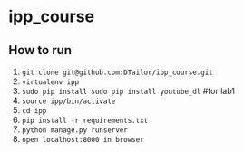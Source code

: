 ipp_course
==========

How to run
---

1.   `git clone git@github.com:DTailor/ipp_course.git`
2.   `virtualenv ipp`
3.   `sudo pip install sudo pip install youtube_dl` #for lab1
4.   `source ipp/bin/activate`
5.   `cd ipp`
6.   `pip install -r requirements.txt`
7.   `python manage.py runserver`
8.   `open localhost:8000 in browser`


